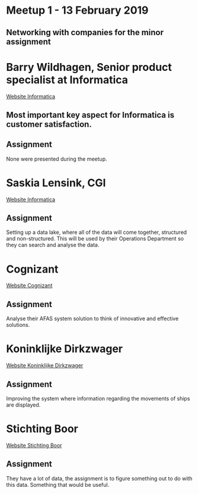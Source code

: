 # Meetup 1 - 13 February 2019

## Networking with companies for the minor assignment

# Barry Wildhagen, Senior product specialist at Informatica

[Website Informatica](https://www.informatica.com/)

## Most important key aspect for Informatica is customer satisfaction.

## Assignment

None were presented during the meetup.

# Saskia Lensink, CGI

[Website Informatica](https://www.cginederland.nl/nl)

## Assignment

Setting up a data lake, where all of the data will come together, structured and non-structured. This will be used by their Operations Department so they can search and analyse the data.

# Cognizant

[Website Cognizant](https://www.cognizant.com/nl-nl/)

## Assignment 

Analyse their AFAS system solution to think of innovative and effective solutions.

# Koninklijke Dirkzwager

[Website Koninklijke Dirkzwager](http://www.dirkzwager.com/)

## Assignment 

Improving the system where information regarding the movements of ships are displayed. 

# Stichting Boor

[Website Stichting Boor](http://www.stichtingboor.nl/)

## Assignment 

They have a lot of data, the assignment is to figure something out to do with this data. Something that would be useful.